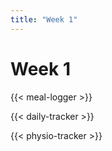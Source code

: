 ```yaml
---
title: "Week 1"
---
```


# Week 1

{{< meal-logger >}}

{{< daily-tracker >}}

{{< physio-tracker >}}
